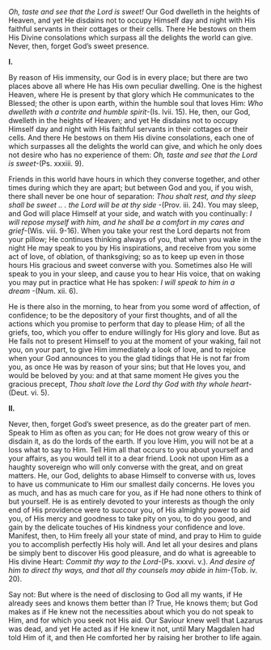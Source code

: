
_Oh, taste and see that the Lord is sweet!_ Our God dwelleth in the heights of Heaven, and yet He disdains not to occupy Himself day and night with His faithful servants in their cottages or their cells. There He bestows on them His Divine consolations which surpass all the delights the world can give. Never, then, forget God’s sweet presence.

**I.**

By reason of His immensity, our God is in every place; but there are two places above all where He has His own peculiar dwelling. One is the highest Heaven, where He is present by that glory which He communicates to the Blessed; the other is upon earth, within the humble soul that loves Him: _Who dwelleth with a contrite and humble spirit_-(Is. lvii. 15). He, then, our God, dwelleth in the heights of Heaven; and yet He disdains not to occupy Himself day and night with His faithful servants in their cottages or their cells. And there He bestows on them His divine consolations, each one of which surpasses all the delights the world can give, and which he only does not desire who has no experience of them: _Oh, taste and see that the Lord is sweet_-(Ps. xxxiii. 9).

Friends in this world have hours in which they converse together, and other times during which they are apart; but between God and you, if you wish, there shall never be one hour of separation: _Thou shalt rest, and thy sleep shall be sweet .. . the Lord will be at thy side_ -(Prov. iii. 24). You may sleep, and God will place Himself at your side, and watch with you continually: _I will repose myself with him, and he shall be a comfort in my cares and grief_-(Wis. viii. 9-16). When you take your rest the Lord departs not from your pillow; He continues thinking always of you, that when you wake in the night He may speak to you by His inspirations, and receive from you some act of love, of oblation, of thanksgiving; so as to keep up even in those hours His gracious and sweet converse with you. Sometimes also He will speak to you in your sleep, and cause you to hear His voice, that on waking you may put in practice what He has spoken: _I will speak to him in a dream_ -(Num. xii. 6).

He is there also in the morning, to hear from you some word of affection, of confidence; to be the depository of your first thoughts, and of all the actions which you promise to perform that day to please Him; of all the griefs, too, which you offer to endure willingly for His glory and love. But as He fails not to present Himself to you at the moment of your waking, fail not you, on your part, to give Him immediately a look of love, and to rejoice when your God announces to you the glad tidings that He is not far from you, as once He was by reason of your sins; but that He loves you, and would be beloved by you: and at that same moment He gives you the gracious precept, _Thou shalt love the Lord thy God with thy whole heart-_(Deut. vi. 5).

**II.**

Never, then, forget God’s sweet presence, as do the greater part of men. Speak to Him as often as you can; for He does not grow weary of this or disdain it, as do the lords of the earth. If you love Him, you will not be at a loss what to say to Him. Tell Him all that occurs to you about yourself and your affairs, as you would tell it to a dear friend. Look not upon Him as a haughty sovereign who will only converse with the great, and on great matters. He, our God, delights to abase Himself to converse with us, loves to have us communicate to Him our smallest daily concerns. He loves you as much, and has as much care for you, as if He had none others to think of but yourself. He is as entirely devoted to your interests as though the only end of His providence were to succour you, of His almighty power to aid you, of His mercy and goodness to take pity on you, to do you good, and gain by the delicate touches of His kindness your confidence and love. Manifest, then, to Him freely all your state of mind, and pray to Him to guide you to accomplish perfectly His holy will. And let all your desires and plans be simply bent to discover His good pleasure, and do what is agreeable to His divine Heart: _Commit thy way to the Lord_-(Ps. xxxvi. v.). _And desire of him to direct thy ways, and that all thy counsels may abide in him_-(Tob. iv. 20).

Say not: But where is the need of disclosing to God all my wants, if He already sees and knows them better than I? True, He knows them; but God makes as if He knew not the necessities about which you do not speak to Him, and for which you seek not His aid. Our Saviour knew well that Lazarus was dead, and yet He acted as if He knew it not, until Mary Magdalen had told Him of it, and then He comforted her by raising her brother to life again.

